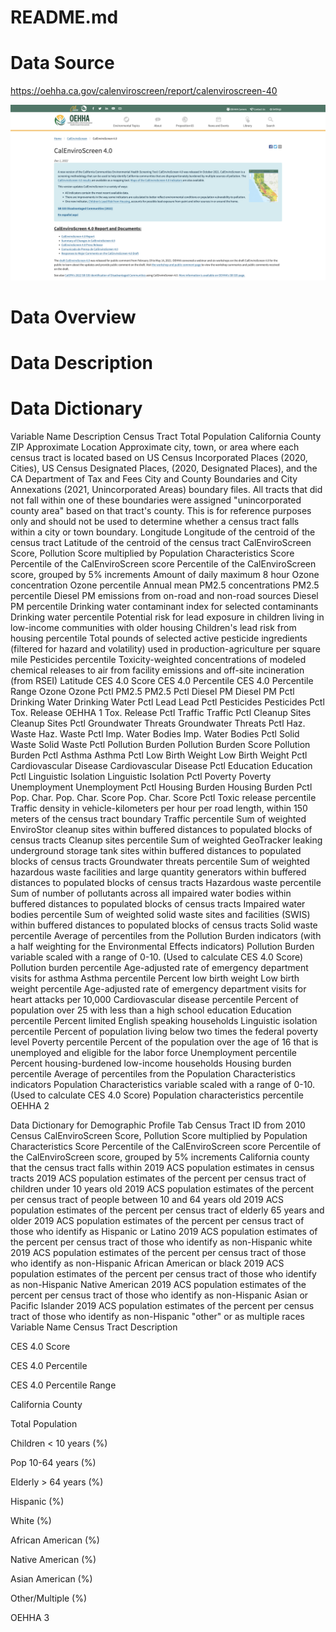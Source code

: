 # README.md

# Data Source

https://oehha.ca.gov/calenviroscreen/report/calenviroscreen-40

![image info](img/ces4.png "OEHHA CalEnvrioScreen-4.0")

# Data Overview

# Data Description

# Data Dictionary

Variable Name
Description
   Census Tract
   Total Population
   California County
   ZIP
      Approximate Location
Approximate city, town, or area where each census tract is located based on US Census Incorporated Places (2020, Cities), US Census Designated Places, (2020, Designated Places), and the CA Department of Tax and Fees City and County Boundaries and City Annexations (2021, Unincorporated Areas) boundary files. All tracts that did not fall within one of these boundaries were assigned "unincorporated county area" based on that tract's county. This is for reference purposes only and should not be used to determine whether a census tract falls within a city or town boundary.
   Longitude
Longitude of the centroid of the census tract Latitude of the centroid of the census tract
CalEnviroScreen Score, Pollution Score multiplied by Population Characteristics Score
Percentile of the CalEnviroScreen score
Percentile of the CalEnviroScreen score, grouped by 5% increments Amount of daily maximum 8 hour Ozone concentration
Ozone percentile
Annual mean PM2.5 concentrations
PM2.5 percentile
Diesel PM emissions from on-road and non-road sources
Diesel PM percentile
Drinking water contaminant index for selected contaminants
Drinking water percentile
Potential risk for lead exposure in children living in low-income communities with older housing
Children's lead risk from housing percentile
Total pounds of selected active pesticide ingredients (filtered for hazard and volatility) used in production-agriculture per square mile
Pesticides percentile
Toxicity-weighted concentrations of modeled chemical releases to air from facility emissions and off-site incineration (from RSEI)
   Latitude
   CES 4.0 Score
   CES 4.0 Percentile
   CES 4.0 Percentile Range
   Ozone
   Ozone Pctl
   PM2.5
   PM2.5 Pctl
   Diesel PM
   Diesel PM Pctl
   Drinking Water
   Drinking Water Pctl
   Lead
   Lead Pctl
   Pesticides
   Pesticides Pctl
   Tox. Release
  OEHHA
1
  Tox. Release Pctl
  Traffic
  Traffic Pctl
  Cleanup Sites
  Cleanup Sites Pctl
  Groundwater Threats
  Groundwater Threats Pctl
  Haz. Waste
  Haz. Waste Pctl
  Imp. Water Bodies
  Imp. Water Bodies Pctl
  Solid Waste
  Solid Waste Pctl
  Pollution Burden
  Pollution Burden Score
  Pollution Burden Pctl
  Asthma
  Asthma Pctl
  Low Birth Weight
  Low Birth Weight Pctl
  Cardiovascular Disease
  Cardiovascular Disease Pctl
  Education
  Education Pctl
  Linguistic Isolation
  Linguistic Isolation Pctl
  Poverty
  Poverty
  Unemployment
  Unemployment Pctl
  Housing Burden
  Housing Burden Pctl
  Pop. Char.
  Pop. Char. Score
  Pop. Char. Score Pctl
  Toxic release percentile
Traffic density in vehicle-kilometers per hour per road length, within 150 meters of the census tract boundary
Traffic percentile
Sum of weighted EnviroStor cleanup sites within buffered distances to populated blocks of census tracts
Cleanup sites percentile
Sum of weighted GeoTracker leaking underground storage tank sites within buffered distances to populated blocks of census tracts
Groundwater threats percentile
Sum of weighted hazardous waste facilities and large quantity
generators within buffered distances to populated blocks of census tracts
Hazardous waste percentile
Sum of number of pollutants across all impaired water bodies within buffered distances to populated blocks of census tracts
Impaired water bodies percentile
Sum of weighted solid waste sites and facilities (SWIS) within buffered distances to populated blocks of census tracts
Solid waste percentile
Average of percentiles from the Pollution Burden indicators (with a half weighting for the Environmental Effects indicators)
Pollution Burden variable scaled with a range of 0-10. (Used to calculate CES 4.0 Score)
Pollution burden percentile
Age-adjusted rate of emergency department visits for asthma
Asthma percentile
Percent low birth weight
Low birth weight percentile
Age-adjusted rate of emergency department visits for heart attacks per 10,000
Cardiovascular disease percentile
Percent of population over 25 with less than a high school education Education percentile
Percent limited English speaking households
Linguistic isolation percentile
Percent of population living below two times the federal poverty level
Poverty percentile
Percent of the population over the age of 16 that is unemployed and eligible for the labor force
Unemployment percentile
Percent housing-burdened low-income households
Housing burden percentile
Average of percentiles from the Population Characteristics indicators
Population Characteristics variable scaled with a range of 0-10. (Used to calculate CES 4.0 Score)
Population characteristics percentile
                                   OEHHA
2

Data Dictionary for Demographic Profile Tab
Census Tract ID from 2010 Census
CalEnviroScreen Score, Pollution Score multiplied by Population Characteristics Score
Percentile of the CalEnviroScreen score
Percentile of the CalEnviroScreen score, grouped by 5% increments California county that the census tract falls within
2019 ACS population estimates in census tracts
2019 ACS population estimates of the percent per census tract of children under 10 years old
2019 ACS population estimates of the percent per census tract of people between 10 and 64 years old
2019 ACS population estimates of the percent per census tract of elderly 65 years and older
2019 ACS population estimates of the percent per census tract of those who identify as Hispanic or Latino
2019 ACS population estimates of the percent per census tract of those who identify as non-Hispanic white
2019 ACS population estimates of the percent per census tract of those who identify as non-Hispanic African American or black
2019 ACS population estimates of the percent per census tract of those who identify as non-Hispanic Native American
2019 ACS population estimates of the percent per census tract of those who identify as non-Hispanic Asian or Pacific Islander
2019 ACS population estimates of the percent per census tract of those who identify as non-Hispanic "other" or as multiple races
Variable Name
Census Tract
Description

CES 4.0 Score

CES 4.0 Percentile

CES 4.0 Percentile Range

California County

Total Population

Children < 10 years (%)

Pop 10-64 years (%)

Elderly > 64 years (%)

Hispanic (%)

White (%)

African American (%)

Native American (%)

Asian American (%)

Other/Multiple (%)

OEHHA
3
